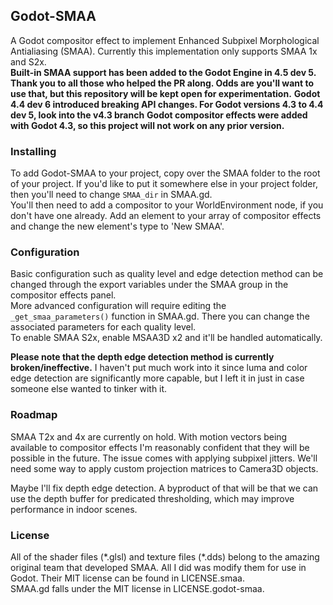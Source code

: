## Godot-SMAA
A Godot compositor effect to implement Enhanced Subpixel Morphological Antialiasing (SMAA). Currently this implementation only supports SMAA 1x and S2x.  
**Built-in SMAA support has been added to the Godot Engine in 4.5 dev 5. Thank you to all those who helped the PR along. Odds are you'll want to use that, but this repository will be kept open for experimentation.**
**Godot 4.4 dev 6 introduced breaking API changes. For Godot versions 4.3 to 4.4 dev 5, look into the v4.3 branch**
**Godot compositor effects were added with Godot 4.3, so this project will not work on any prior version.**

### Installing
To add Godot-SMAA to your project, copy over the SMAA folder to the root of your project. If you'd like to put it somewhere else in your project folder, then you'll need to change `SMAA_dir` in SMAA.gd.  
You'll then need to add a compositor to your WorldEnvironment node, if you don't have one already. Add an element to your array of compositor effects and change the new element's type to 'New SMAA'.

### Configuration
Basic configuration such as quality level and edge detection method can be changed through the export variables under the SMAA group in the compositor effects panel.  
More advanced configuration will require editing the `_get_smaa_parameters()` function in SMAA.gd. There you can change the associated parameters for each quality level.  
To enable SMAA S2x, enable MSAA3D x2 and it'll be handled automatically.

**Please note that the depth edge detection method is currently broken/ineffective.** I haven't put much work into it since luma and color edge detection are significantly more capable, but I left it in just in case someone else wanted to tinker with it.

### Roadmap
SMAA T2x and 4x are currently on hold. With motion vectors being available to compositor effects I'm reasonably confident that they will be possible in the future. The issue comes with applying subpixel jitters. We'll need some way to apply custom projection matrices to Camera3D objects.

Maybe I'll fix depth edge detection. A byproduct of that will be that we can use the depth buffer for predicated thresholding, which may improve performance in indoor scenes.

### License
All of the shader files (\*.glsl) and texture files (\*.dds) belong to the amazing original team that developed SMAA. All I did was modify them for use in Godot. Their MIT license can be found in LICENSE.smaa.  
SMAA.gd falls under the MIT license in LICENSE.godot-smaa. 
